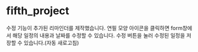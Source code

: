 # fifth_project
수정 기능이 추가된 리마인더를 제작했습니다.
연필 모양 아이콘을 클릭하면 form창에서 해당 일정의 내용과 날짜를 수정할 수 있습니다.
수정 버튼을 눌러 수정된 일정을 저장할 수 있습니다.(자동 새로고침)
